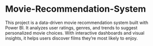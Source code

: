 # Movie-Recommendation-System
This project is a data-driven movie recommendation system built with Power BI. It analyzes user ratings, genres, and trends to suggest personalized movie choices. With interactive dashboards and visual insights, it helps users discover films they’re most likely to enjoy.
